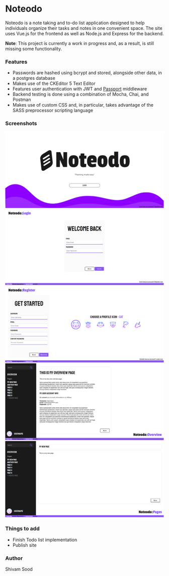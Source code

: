 # Noteodo

Noteodo is a note taking and to-do list application designed to help individuals organize their tasks and notes in one convenient space. The site uses Vue.js for the frontend as well as Node.js and Express for the backend. 

**Note**: This project is currently a work in progress and, as a result, is still missing some functionality. 

### Features 
- Passwords are hashed using bcrypt and stored, alongside other data, in a postgres database 
- Makes use of the CKEditor 5 Text Editor 
- Features user authentication with JWT and [Passport](http://www.passportjs.org/) middleware
- Backend testing is done using a combination of Mocha, Chai, and Postman 
- Makes use of custom CSS and, in particular, takes advantage of the SASS preprocessor scripting language

### Screenshots 
![home](screenshots/home.png)
![login](screenshots/login.png)
![register](screenshots/register.png)
![overview](screenshots/overview.png)
![page](screenshots/page.png)

### Things to add
- Finish Todo list implementation
- Publish site 

### Author
Shivam Sood


